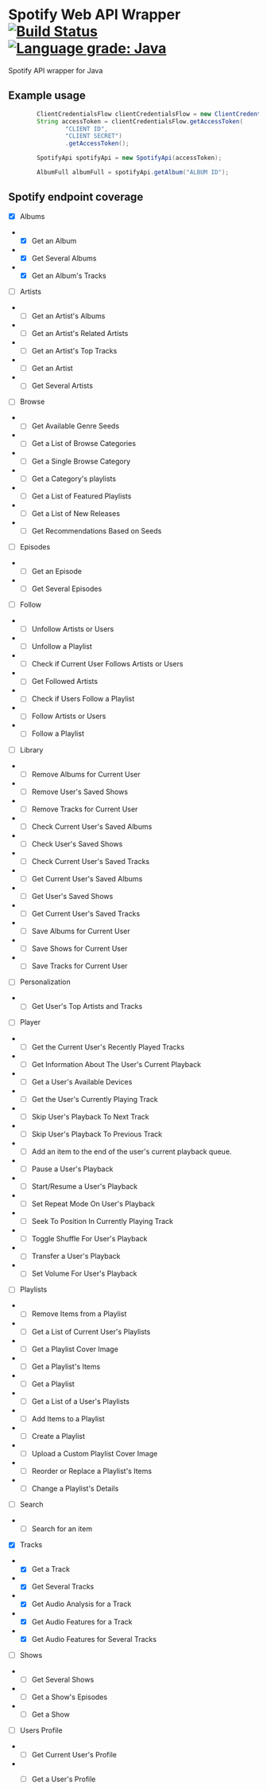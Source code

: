 # Spotify Web API Wrapper [![Build Status](https://dev.azure.com/jzheng21/jzheng/_apis/build/status/jzheng2017.spotify-web-api-wrapper?branchName=main)](https://dev.azure.com/jzheng21/jzheng/_build/latest?definitionId=1&branchName=main) [![Language grade: Java](https://img.shields.io/lgtm/grade/java/g/jzheng2017/spotify-web-api-wrapper.svg?logo=lgtm&logoWidth=18)](https://lgtm.com/projects/g/jzheng2017/spotify-web-api-wrapper/context:java)
Spotify API wrapper for Java

## Example usage
```java
        ClientCredentialsFlow clientCredentialsFlow = new ClientCredentialsFlow();
        String accessToken = clientCredentialsFlow.getAccessToken(
                "CLIENT ID",
                "CLIENT SECRET")
                .getAccessToken();

        SpotifyApi spotifyApi = new SpotifyApi(accessToken);

        AlbumFull albumFull = spotifyApi.getAlbum("ALBUM ID");
```

## Spotify endpoint coverage
- [x] Albums
- - [x] Get an Album
- - [x] Get Several Albums
- - [x] Get an Album's Tracks
- [ ] Artists
- - [ ] Get an Artist's Albums
- - [ ] Get an Artist's Related Artists
- - [ ] Get an Artist's Top Tracks
- - [ ] Get an Artist
- - [ ] Get Several Artists
- [ ] Browse
- - [ ] Get Available Genre Seeds
- - [ ] Get a List of Browse Categories
- - [ ] Get a Single Browse Category
- - [ ] Get a Category's playlists
- - [ ] Get a List of Featured Playlists
- - [ ] Get a List of New Releases
- - [ ] Get Recommendations Based on Seeds
- [ ] Episodes
- - [ ] Get an Episode
- - [ ] Get Several Episodes
- [ ] Follow
- - [ ] Unfollow Artists or Users
- - [ ] Unfollow a Playlist
- - [ ] Check if Current User Follows Artists or Users
- - [ ] Get Followed Artists
- - [ ] Check if Users Follow a Playlist
- - [ ] Follow Artists or Users
- - [ ] Follow a Playlist
- [ ] Library
- - [ ] Remove Albums for Current User
- - [ ] Remove User's Saved Shows
- - [ ] Remove Tracks for Current User
- - [ ] Check Current User's Saved Albums
- - [ ] Check User's Saved Shows
- - [ ] Check Current User's Saved Tracks
- - [ ] Get Current User's Saved Albums
- - [ ] Get User's Saved Shows
- - [ ] Get Current User's Saved Tracks
- - [ ] Save Albums for Current User
- - [ ] Save Shows for Current User
- - [ ] Save Tracks for Current User
- [ ] Personalization
- - [ ] Get User's Top Artists and Tracks
- [ ] Player
- - [ ] Get the Current User's Recently Played Tracks
- - [ ] Get Information About The User's Current Playback
- - [ ] Get a User's Available Devices
- - [ ] Get the User's Currently Playing Track
- - [ ] Skip User's Playback To Next Track
- - [ ] Skip User's Playback To Previous Track
- - [ ] Add an item to the end of the user's current playback queue.
- - [ ] Pause a User's Playback
- - [ ] Start/Resume a User's Playback
- - [ ] Set Repeat Mode On User's Playback
- - [ ] Seek To Position In Currently Playing Track
- - [ ] Toggle Shuffle For User's Playback
- - [ ]	Transfer a User's Playback
- - [ ] Set Volume For User's Playback
- [ ] Playlists
- - [ ] Remove Items from a Playlist
- - [ ] Get a List of Current User's Playlists
- - [ ] Get a Playlist Cover Image
- - [ ] Get a Playlist's Items
- - [ ] Get a Playlist
- - [ ] Get a List of a User's Playlists
- - [ ] Add Items to a Playlist
- - [ ] Create a Playlist
- - [ ] Upload a Custom Playlist Cover Image
- - [ ] Reorder or Replace a Playlist's Items
- - [ ] Change a Playlist's Details
- [ ] Search
- - [ ] Search for an item
- [x] Tracks
- - [x] Get a Track
- - [x] Get Several Tracks
- - [x] Get Audio Analysis for a Track
- - [x] Get Audio Features for a Track
- - [x] Get Audio Features for Several Tracks
- [ ] Shows 
- - [ ] Get Several Shows
- - [ ] Get a Show's Episodes
- - [ ] Get a Show
- [ ] Users Profile
- - [ ] Get Current User's Profile
- - [ ] Get a User's Profile


